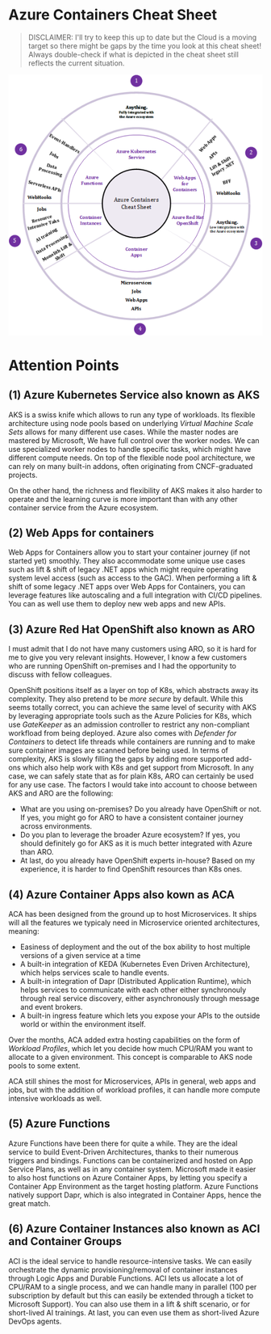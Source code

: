 # Azure Containers Cheat Sheet


> DISCLAIMER: I'll try to keep this up to date but the Cloud is a moving target so there might be gaps by the time you look at this cheat sheet! Always double-check if what is depicted in the cheat sheet still reflects the current situation. 

![availability](./images/containers.png)

# Attention Points

## (1) Azure Kubernetes Service also known as AKS

AKS is a swiss knife which allows to run any type of workloads. Its flexible architecture using node pools based on underlying *Virtual Machine Scale Sets* allows for many different use cases. While the master nodes are mastered by Microsoft, We have full control over the worker nodes. We can use specialized worker nodes to handle specific tasks, which might have different compute needs. On top of the flexible node pool architecture, we can rely on many built-in addons, often originating from CNCF-graduated projects.

On the other hand, the richness and flexibility of AKS makes it also harder to operate and the learning curve is more important than with any other container service from the Azure ecosystem.

## (2) Web Apps for containers

Web Apps for Containers allow you to start your container journey (if not started yet) smoothly. They also accommodate some unique use cases such as lift & shift of legacy .NET apps which might require operating system level access (such as access to the GAC). When performing a lift & shift of some legacy .NET apps over Web Apps for Containers, you can leverage features like autoscaling and a full integration with CI/CD pipelines. You can as well use them to deploy new web apps and new APIs.

## (3) Azure Red Hat OpenShift also known as ARO

I must admit that I do not have many customers using ARO, so it is hard for me to give you very relevant insights. However, I know a few customers who are running OpenShift on-premises and I had the opportunity to discuss with fellow colleagues.

OpenShift positions itself as a layer on top of K8s, which  abstracts away its complexity. They also pretend to be *more secure* by default. While this seems totally correct, you can achieve the same level of security with AKS by leveraging appropriate tools such as the Azure Policies for K8s, which use *GateKeeper* as an admission controller to restrict any non-compliant workfload from being deployed. Azure also comes with *Defender for Containers* to detect life threads while containers are running and to make sure container images are scanned before being used. In terms of complexity, AKS is slowly filling the gaps by adding more supported add-ons which also help work with K8s and get support from Microsoft. In any case, we can safely state that as for plain K8s, ARO can certainly be used for any use case. The factors I would take into account to choose between AKS and ARO are the following:

- What are you using on-premises? Do you already have OpenShift or not. If yes, you might go for ARO to have a consistent container journey across environments.
- Do you plan to leverage the broader Azure ecosystem? If yes, you should definitely go for AKS as it is much better integrated with Azure than ARO.
- At last, do you already have OpenShift experts in-house? Based on my experience, it is harder to find OpenShift resources than K8s ones. 

## (4) Azure Container Apps also kown as ACA

ACA has been designed from the ground up to host Microservices. It ships will all the features we typicaly need in Microservice oriented architectures, meaning:

- Easiness of deployment and the out of the box ability to host multiple versions of a given service at a time
- A built-in integration of KEDA (Kubernetes Even Driven Architecture), which helps services scale to handle events.
- A built-in integration of Dapr (Distributed Application Runtime), which helps services to communicate with each other either synchronouly through real service discovery, either asynchronously through message and event brokers. 
- A built-in ingress feature which lets you expose your APIs to the outside world or within the environment itself.

Over the months, ACA added extra hosting capabilities on the form of *Workload Profiles*, which let you decide how much CPU/RAM you want to allocate to a given environment. This concept is comparable to AKS node pools to some extent.

ACA still shines the most for Microservices, APIs in general, web apps and jobs, but with the addition of workload profiles, it can handle more compute intensive workloads as well.
## (5) Azure Functions
Azure Functions have been there for quite a while. They are the ideal service to build Event-Driven Architectures, thanks to their numerous triggers and bindings. Functions can be containerized and hosted on App Service Plans, as well as in any container system. Microsoft made it easier to also host functions on Azure Container Apps, by letting you specify a Container App Environment as the target hosting platform. Azure Functions natively support Dapr, which is also integrated in Container Apps, hence the great match.

## (6) Azure Container Instances also known as ACI and Container Groups

ACI is the ideal service to handle resource-intensive tasks. We can easily orchestrate the dynamic provisioning/removal of container instances through Logic Apps and Durable Functions. ACI lets us allocate a lot of CPU/RAM to a single process, and we can handle many in parallel (100 per subscription by default but this can easily be extended through a ticket to Microsoft Support). You can also use them in a lift & shift scenario, or for short-lived AI trainings. At last, you can even use them as short-lived Azure DevOps agents.

